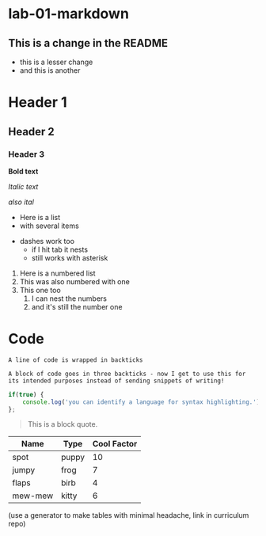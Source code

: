 # lab-01-markdown

## This is a change in the README
- this is a lesser change
- and this is another

# Header 1
## Header 2
### Header 3

**Bold text**

*Italic text*

_also ital_

* Here is a list
* with several items
- dashes work too
	- if I hit tab it nests
	* still works with asterisk

1. Here is a numbered list
1. This was also numbered with one
1. This one too
	1. I can nest the numbers
	1. and it's still the number one

# Code
`A line of code is wrapped in backticks`

```A block of code goes in three backticks - now I get to use this for its intended purposes instead of sending snippets of writing!```

```js
if(true) {
	console.log('you can identify a language for syntax highlighting.');
};
```

> This is a block quote.


Name|Type|Cool Factor
---|---|---
spot | puppy | 10
jumpy | frog | 7
flaps | birb | 4
mew-mew | kitty | 6
(use a generator to make tables with minimal headache, link in curriculum repo)

